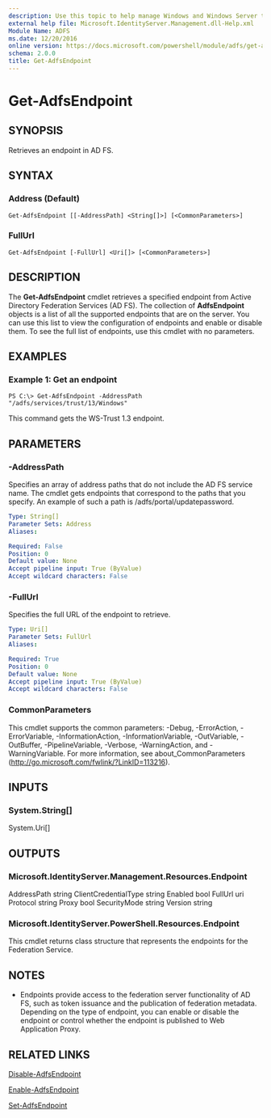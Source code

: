 ```yaml
---
description: Use this topic to help manage Windows and Windows Server technologies with Windows PowerShell.
external help file: Microsoft.IdentityServer.Management.dll-Help.xml
Module Name: ADFS
ms.date: 12/20/2016
online version: https://docs.microsoft.com/powershell/module/adfs/get-adfsendpoint?view=windowsserver2019-ps&wt.mc_id=ps-gethelp
schema: 2.0.0
title: Get-AdfsEndpoint
---
```


# Get-AdfsEndpoint

## SYNOPSIS
Retrieves an endpoint in AD FS.

## SYNTAX

### Address (Default)
```
Get-AdfsEndpoint [[-AddressPath] <String[]>] [<CommonParameters>]
```

### FullUrl
```
Get-AdfsEndpoint [-FullUrl] <Uri[]> [<CommonParameters>]
```

## DESCRIPTION
The **Get-AdfsEndpoint** cmdlet retrieves a specified endpoint from Active Directory Federation Services (AD FS).
The collection of **AdfsEndpoint** objects is a list of all the supported endpoints that are on the server.
You can use this list to view the configuration of endpoints and enable or disable them.
To see the full list of endpoints, use this cmdlet with no parameters.

## EXAMPLES

### Example 1: Get an endpoint
```
PS C:\> Get-AdfsEndpoint -AddressPath "/adfs/services/trust/13/Windows"
```

This command gets the WS-Trust 1.3 endpoint.

## PARAMETERS

### -AddressPath
Specifies an array of address paths that do not include the AD FS service name.
The cmdlet gets endpoints that correspond to the paths that you specify.
An example of such a path is /adfs/portal/updatepassword.

```yaml
Type: String[]
Parameter Sets: Address
Aliases: 

Required: False
Position: 0
Default value: None
Accept pipeline input: True (ByValue)
Accept wildcard characters: False
```

### -FullUrl
Specifies the full URL of the endpoint to retrieve.

```yaml
Type: Uri[]
Parameter Sets: FullUrl
Aliases: 

Required: True
Position: 0
Default value: None
Accept pipeline input: True (ByValue)
Accept wildcard characters: False
```

### CommonParameters
This cmdlet supports the common parameters: -Debug, -ErrorAction, -ErrorVariable, -InformationAction, -InformationVariable, -OutVariable, -OutBuffer, -PipelineVariable, -Verbose, -WarningAction, and -WarningVariable. For more information, see about_CommonParameters (http://go.microsoft.com/fwlink/?LinkID=113216).

## INPUTS

### System.String[]
System.Uri[]

## OUTPUTS

### Microsoft.IdentityServer.Management.Resources.Endpoint
AddressPath           string
ClientCredentialType  string
Enabled               bool
FullUrl               uri
Protocol              string
Proxy                 bool
SecurityMode          string
Version               string

### Microsoft.IdentityServer.PowerShell.Resources.Endpoint
This cmdlet returns class structure that represents the endpoints for the Federation Service.

## NOTES
* Endpoints provide access to the federation server functionality of AD FS, such as token issuance and the publication of federation metadata. Depending on the type of endpoint, you can enable or disable the endpoint or control whether the endpoint is published to Web Application Proxy.

## RELATED LINKS

[Disable-AdfsEndpoint](./Disable-AdfsEndpoint.md)

[Enable-AdfsEndpoint](./Enable-AdfsEndpoint.md)

[Set-AdfsEndpoint](./Set-AdfsEndpoint.md)

